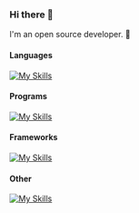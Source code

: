 ### Hi there 👋
I'm an open source developer. 🌱 

#### Languages
[![My Skills](https://skillicons.dev/icons?i=c,cpp,html,css,js,python,markdown,rust)](https://skillicons.dev)

#### Programs
[![My Skills](https://skillicons.dev/icons?i=vscode,vim,linux,raspberrypi,stackoverflow,git)](https://skillicons.dev)

#### Frameworks
[![My Skills](https://skillicons.dev/icons?i=gtk,django,nodejs,express)](https://skillicons.dev)

#### Other
[![My Skills](https://skillicons.dev/icons?i=github,gitlab,cmake,aws)](https://skillicons.dev)
